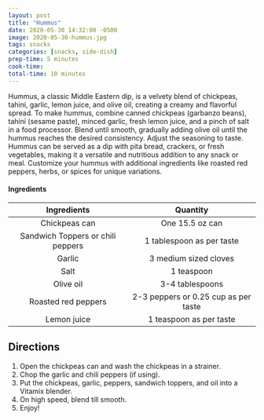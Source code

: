 ```yaml
---
layout: post
title: "Hummus"
date: 2020-05-30 14:32:00 -0500
image: 2020-05-30-hummus.jpg
tags: snacks
categories: [snacks, side-dish]
prep-time: 5 minutes
cook-time:
total-time: 10 minutes
---
```


Hummus, a classic Middle Eastern dip, is a velvety blend of chickpeas, tahini, garlic, lemon juice, and olive oil, creating a creamy and flavorful spread. To make hummus, combine canned chickpeas (garbanzo beans), tahini (sesame paste), minced garlic, fresh lemon juice, and a pinch of salt in a food processor. Blend until smooth, gradually adding olive oil until the hummus reaches the desired consistency. Adjust the seasoning to taste. Hummus can be served as a dip with pita bread, crackers, or fresh vegetables, making it a versatile and nutritious addition to any snack or meal. Customize your hummus with additional ingredients like roasted red peppers, herbs, or spices for unique variations.

#### Ingredients

|            Ingredients            |               Quantity               |
|:---------------------------------:|:------------------------------------:|
|           Chickpeas can           |            One 15.5 oz can           |
| Sandwich Toppers or chili peppers |       1 tablespoon as per taste      |
|               Garlic              |         3 medium sized cloves        |
|                Salt               |              1 teaspoon              |
|             Olive oil             |            3-4 tablespoons           |
|        Roasted red peppers        | 2-3 peppers or 0.25 cup as per taste |
|            Lemon juice            |        1 teaspoon as per taste       |

## Directions

1. Open the chickpeas can and wash the chickpeas in a strainer.
2. Chop the garlic and chili peppers (if using).
3. Put the chickpeas, garlic, peppers, sandwich toppers, and oil into a Vitamix blender.
4. On high speed, blend till smooth.
5. Enjoy!
